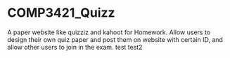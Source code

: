 # COMP3421_Quizz
A paper website like quizziz and kahoot for Homework. Allow users to design their own quiz paper and post them on website with certain ID, and allow other users to join in the exam.
test
test2
